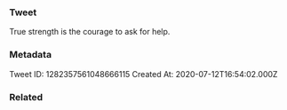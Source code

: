 ### Tweet
True strength is the courage to ask for help.

### Metadata
Tweet ID: 1282357561048666115
Created At: 2020-07-12T16:54:02.000Z

### Related

